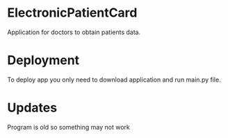 # ElectronicPatientCard
Application for doctors to obtain patients data.


# Deployment
To deploy app you only need to download application and run main.py file.



# Updates

Program is old so something may not work
